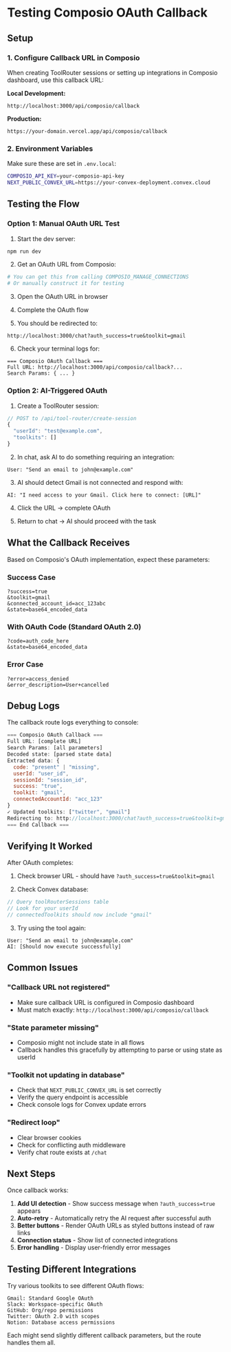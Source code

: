# Testing Composio OAuth Callback

## Setup

### 1. Configure Callback URL in Composio

When creating ToolRouter sessions or setting up integrations in Composio dashboard, use this callback URL:

**Local Development:**
```
http://localhost:3000/api/composio/callback
```

**Production:**
```
https://your-domain.vercel.app/api/composio/callback
```

### 2. Environment Variables

Make sure these are set in `.env.local`:

```bash
COMPOSIO_API_KEY=your-composio-api-key
NEXT_PUBLIC_CONVEX_URL=https://your-convex-deployment.convex.cloud
```

## Testing the Flow

### Option 1: Manual OAuth URL Test

1. Start the dev server:
```bash
npm run dev
```

2. Get an OAuth URL from Composio:
```bash
# You can get this from calling COMPOSIO_MANAGE_CONNECTIONS
# Or manually construct it for testing
```

3. Open the OAuth URL in browser

4. Complete the OAuth flow

5. You should be redirected to:
```
http://localhost:3000/chat?auth_success=true&toolkit=gmail
```

6. Check your terminal logs for:
```
=== Composio OAuth Callback ===
Full URL: http://localhost:3000/api/composio/callback?...
Search Params: { ... }
```

### Option 2: AI-Triggered OAuth

1. Create a ToolRouter session:
```typescript
// POST to /api/tool-router/create-session
{
  "userId": "test@example.com",
  "toolkits": []
}
```

2. In chat, ask AI to do something requiring an integration:
```
User: "Send an email to john@example.com"
```

3. AI should detect Gmail is not connected and respond with:
```
AI: "I need access to your Gmail. Click here to connect: [URL]"
```

4. Click the URL → complete OAuth

5. Return to chat → AI should proceed with the task

## What the Callback Receives

Based on Composio's OAuth implementation, expect these parameters:

### Success Case
```
?success=true
&toolkit=gmail
&connected_account_id=acc_123abc
&state=base64_encoded_data
```

### With OAuth Code (Standard OAuth 2.0)
```
?code=auth_code_here
&state=base64_encoded_data
```

### Error Case
```
?error=access_denied
&error_description=User+cancelled
```

## Debug Logs

The callback route logs everything to console:

```javascript
=== Composio OAuth Callback ===
Full URL: [complete URL]
Search Params: [all parameters]
Decoded state: [parsed state data]
Extracted data: {
  code: "present" | "missing",
  userId: "user_id",
  sessionId: "session_id",
  success: "true",
  toolkit: "gmail",
  connectedAccountId: "acc_123"
}
✓ Updated toolkits: ["twitter", "gmail"]
Redirecting to: http://localhost:3000/chat?auth_success=true&toolkit=gmail
=== End Callback ===
```

## Verifying It Worked

After OAuth completes:

1. Check browser URL - should have `?auth_success=true&toolkit=gmail`

2. Check Convex database:
```typescript
// Query toolRouterSessions table
// Look for your userId
// connectedToolkits should now include "gmail"
```

3. Try using the tool again:
```
User: "Send an email to john@example.com"
AI: [Should now execute successfully]
```

## Common Issues

### "Callback URL not registered"
- Make sure callback URL is configured in Composio dashboard
- Must match exactly: `http://localhost:3000/api/composio/callback`

### "State parameter missing"
- Composio might not include state in all flows
- Callback handles this gracefully by attempting to parse or using state as userId

### "Toolkit not updating in database"
- Check that `NEXT_PUBLIC_CONVEX_URL` is set correctly
- Verify the query endpoint is accessible
- Check console logs for Convex update errors

### "Redirect loop"
- Clear browser cookies
- Check for conflicting auth middleware
- Verify chat route exists at `/chat`

## Next Steps

Once callback works:

1. **Add UI detection** - Show success message when `?auth_success=true` appears
2. **Auto-retry** - Automatically retry the AI request after successful auth
3. **Better buttons** - Render OAuth URLs as styled buttons instead of raw links
4. **Connection status** - Show list of connected integrations
5. **Error handling** - Display user-friendly error messages

## Testing Different Integrations

Try various toolkits to see different OAuth flows:

```
Gmail: Standard Google OAuth
Slack: Workspace-specific OAuth
GitHub: Org/repo permissions
Twitter: OAuth 2.0 with scopes
Notion: Database access permissions
```

Each might send slightly different callback parameters, but the route handles them all.

